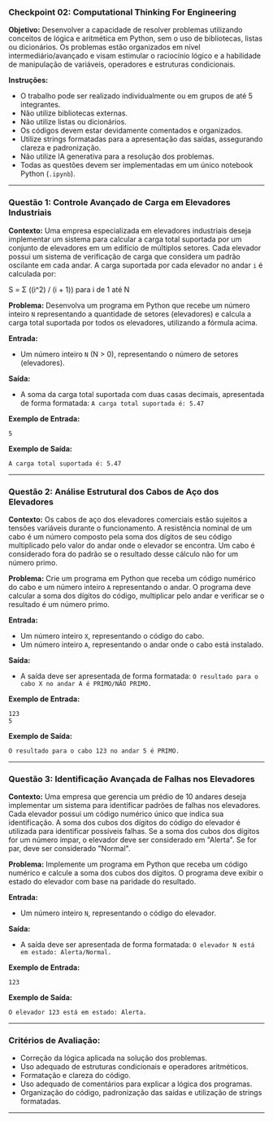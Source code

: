 ### Checkpoint 02: Computational Thinking For Engineering

**Objetivo:** Desenvolver a capacidade de resolver problemas utilizando conceitos de lógica e aritmética em Python, sem o uso de bibliotecas, listas ou dicionários. Os problemas estão organizados em nível intermediário/avançado e visam estimular o raciocínio lógico e a habilidade de manipulação de variáveis, operadores e estruturas condicionais.

**Instruções:**
- O trabalho pode ser realizado individualmente ou em grupos de até 5 integrantes.
- Não utilize bibliotecas externas.
- Não utilize listas ou dicionários.
- Os códigos devem estar devidamente comentados e organizados.
- Utilize strings formatadas para a apresentação das saídas, assegurando clareza e padronização.
- Não utilize IA generativa para a resolução dos problemas.
- Todas as questões devem ser implementadas em um único notebook Python (`.ipynb`).

---

### Questão 1: Controle Avançado de Carga em Elevadores Industriais

**Contexto:**
Uma empresa especializada em elevadores industriais deseja implementar um sistema para calcular a carga total suportada por um conjunto de elevadores em um edifício de múltiplos setores. Cada elevador possui um sistema de verificação de carga que considera um padrão oscilante em cada andar. A carga suportada por cada elevador no andar `i` é calculada por:

S = Σ ((i^2) / (i + 1)) para i de 1 até N

**Problema:**
Desenvolva um programa em Python que recebe um número inteiro `N` representando a quantidade de setores (elevadores) e calcula a carga total suportada por todos os elevadores, utilizando a fórmula acima.

**Entrada:**
- Um número inteiro `N` (N > 0), representando o número de setores (elevadores).

**Saída:**
- A soma da carga total suportada com duas casas decimais, apresentada de forma formatada: `A carga total suportada é: 5.47`

**Exemplo de Entrada:**
```
5
```
**Exemplo de Saída:**
```
A carga total suportada é: 5.47
```

---

### Questão 2: Análise Estrutural dos Cabos de Aço dos Elevadores

**Contexto:**
Os cabos de aço dos elevadores comerciais estão sujeitos a tensões variáveis durante o funcionamento. A resistência nominal de um cabo é um número composto pela soma dos dígitos de seu código multiplicado pelo valor do andar onde o elevador se encontra. Um cabo é considerado fora do padrão se o resultado desse cálculo não for um número primo.

**Problema:**
Crie um programa em Python que receba um código numérico do cabo e um número inteiro `A` representando o andar. O programa deve calcular a soma dos dígitos do código, multiplicar pelo andar e verificar se o resultado é um número primo.

**Entrada:**
- Um número inteiro `X`, representando o código do cabo.
- Um número inteiro `A`, representando o andar onde o cabo está instalado.

**Saída:**
- A saída deve ser apresentada de forma formatada: `O resultado para o cabo X no andar A é PRIMO/NÃO PRIMO.`

**Exemplo de Entrada:**
```
123
5
```
**Exemplo de Saída:**
```
O resultado para o cabo 123 no andar 5 é PRIMO.
```

---

### Questão 3: Identificação Avançada de Falhas nos Elevadores

**Contexto:**
Uma empresa que gerencia um prédio de 10 andares deseja implementar um sistema para identificar padrões de falhas nos elevadores. Cada elevador possui um código numérico único que indica sua identificação. A soma dos cubos dos dígitos do código do elevador é utilizada para identificar possíveis falhas. Se a soma dos cubos dos dígitos for um número ímpar, o elevador deve ser considerado em "Alerta". Se for par, deve ser considerado "Normal".

**Problema:**
Implemente um programa em Python que receba um código numérico e calcule a soma dos cubos dos dígitos. O programa deve exibir o estado do elevador com base na paridade do resultado.

**Entrada:**
- Um número inteiro `N`, representando o código do elevador.

**Saída:**
- A saída deve ser apresentada de forma formatada: `O elevador N está em estado: Alerta/Normal.`

**Exemplo de Entrada:**
```
123
```
**Exemplo de Saída:**
```
O elevador 123 está em estado: Alerta.
```

---

### Critérios de Avaliação:
- Correção da lógica aplicada na solução dos problemas.
- Uso adequado de estruturas condicionais e operadores aritméticos.
- Formatação e clareza do código.
- Uso adequado de comentários para explicar a lógica dos programas.
- Organização do código, padronização das saídas e utilização de strings formatadas.

---
